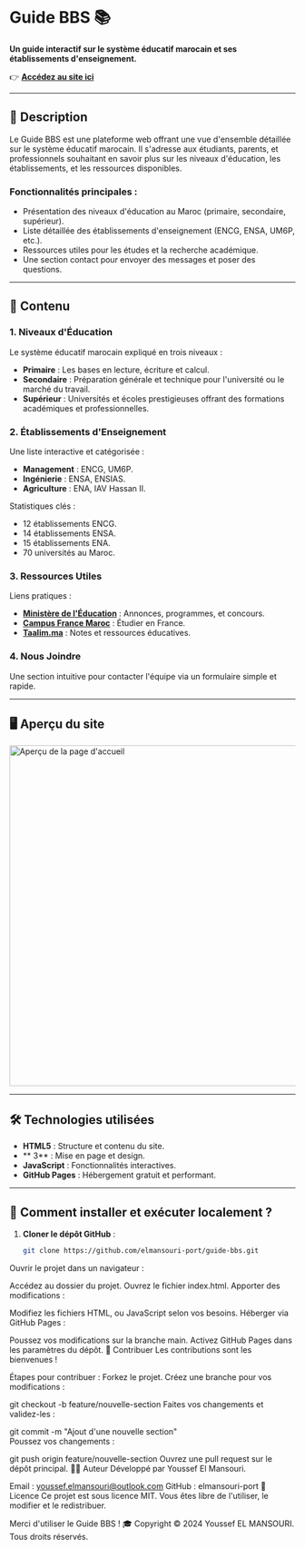 # Guide BBS 📚  
**Un guide interactif sur le système éducatif marocain et ses établissements d'enseignement.**  

👉 **[Accédez au site ici](https://elmansouri-port.github.io/guide-bbs/)**  

---

## 🌟 Description  
Le Guide BBS est une plateforme web offrant une vue d'ensemble détaillée sur le système éducatif marocain. Il s'adresse aux étudiants, parents, et professionnels souhaitant en savoir plus sur les niveaux d'éducation, les établissements, et les ressources disponibles.  

### Fonctionnalités principales :  
- Présentation des niveaux d'éducation au Maroc (primaire, secondaire, supérieur).  
- Liste détaillée des établissements d'enseignement (ENCG, ENSA, UM6P, etc.).  
- Ressources utiles pour les études et la recherche académique.  
- Une section contact pour envoyer des messages et poser des questions.  

---

## 📑 Contenu  

### 1. **Niveaux d'Éducation**  
Le système éducatif marocain expliqué en trois niveaux :  
- **Primaire** : Les bases en lecture, écriture et calcul.  
- **Secondaire** : Préparation générale et technique pour l'université ou le marché du travail.  
- **Supérieur** : Universités et écoles prestigieuses offrant des formations académiques et professionnelles.  

### 2. **Établissements d'Enseignement**  
Une liste interactive et catégorisée :  
- **Management** : ENCG, UM6P.  
- **Ingénierie** : ENSA, ENSIAS.  
- **Agriculture** : ENA, IAV Hassan II.  

Statistiques clés :  
- 12 établissements ENCG.  
- 14 établissements ENSA.  
- 15 établissements ENA.  
- 70 universités au Maroc.  

### 3. **Ressources Utiles**  
Liens pratiques :  
- **[Ministère de l'Éducation](http://www.men.gov.ma)** : Annonces, programmes, et concours.  
- **[Campus France Maroc](http://www.maroc.campusfrance.org)** : Étudier en France.  
- **[Taalim.ma](http://www.taalim.ma)** : Notes et ressources éducatives.  

### 4. **Nous Joindre**  
Une section intuitive pour contacter l'équipe via un formulaire simple et rapide.  

---

## 🖥️ Aperçu du site  
<img src="./assets/images/Capture d'écran 2025-01-06 212337.png" alt="Aperçu de la page d'accueil" width="600"> 

---

## 🛠️ Technologies utilisées  
- **HTML5** : Structure et contenu du site.  
- **  3** : Mise en page et design.  
- **JavaScript** : Fonctionnalités interactives.  
- **GitHub Pages** : Hébergement gratuit et performant.  

---

## 🚀 Comment installer et exécuter localement ?  

1. **Cloner le dépôt GitHub** :  
   ```bash
   git clone https://github.com/elmansouri-port/guide-bbs.git
Ouvrir le projet dans un navigateur :

Accédez au dossier du projet.
Ouvrez le fichier index.html.
Apporter des modifications :

Modifiez les fichiers HTML,    ou JavaScript selon vos besoins.
Héberger via GitHub Pages :

Poussez vos modifications sur la branche main.
Activez GitHub Pages dans les paramètres du dépôt.
🤝 Contribuer
Les contributions sont les bienvenues !

Étapes pour contribuer :
Forkez le projet.
Créez une branche pour vos modifications :
 
git checkout -b feature/nouvelle-section
Faites vos changements et validez-les :
 
git commit -m "Ajout d'une nouvelle section"  
Poussez vos changements :
 
git push origin feature/nouvelle-section
Ouvrez une pull request sur le dépôt principal.
🧑‍💻 Auteur
Développé par Youssef El Mansouri.

Email : youssef.elmansouri@outlook.com
GitHub : elmansouri-port
📄 Licence
Ce projet est sous licence MIT. Vous êtes libre de l'utiliser, le modifier et le redistribuer.

Merci d'utiliser le Guide BBS ! 🎓
Copyright © 2024 Youssef EL MANSOURI. Tous droits réservés.
